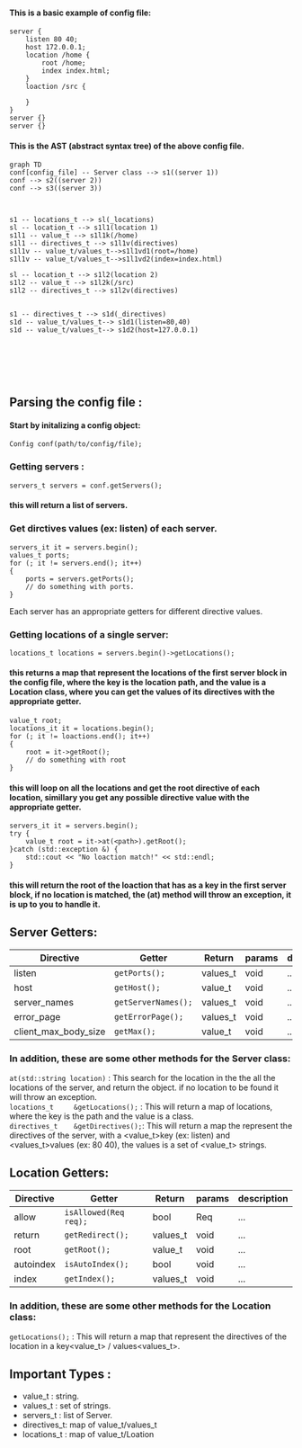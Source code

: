 
#### This is a basic example of config file:
```
server {
	listen 80 40; 
	host 172.0.0.1; 
	location /home {
		root /home;
        index index.html;
	}
    loaction /src {

    }
}
server {}
server {}
``` 


#### This is the AST (abstract syntax tree) of the above config file.

```mermaid
graph TD
conf[config_file] -- Server class --> s1((server 1))
conf --> s2((server 2))
conf --> s3((server 3))



s1 -- locations_t --> sl(_locations)
sl -- location_t --> s1l1(location 1)
s1l1 -- value_t --> s1l1k(/home)
s1l1 -- directives_t --> s1l1v(directives)
s1l1v -- value_t/values_t-->s1l1vd1(root=/home)
s1l1v -- value_t/values_t-->s1l1vd2(index=index.html)

sl -- location_t --> s1l2(location 2)
s1l2 -- value_t --> s1l2k(/src)
s1l2 -- directives_t --> s1l2v(directives)


s1 -- directives_t --> s1d(_directives)
s1d -- value_t/values_t--> s1d1(listen=80,40)
s1d -- value_t/values_t--> s1d2(host=127.0.0.1)

```
<br></br>
---

## Parsing the config file :
#### Start by initalizing a config object:
```
Config conf(path/to/config/file);
```
### Getting servers :
```
servers_t servers = conf.getServers();
```
#### this will return a list of servers.

### Get dirctives values (ex: listen) of each server.
```
servers_it it = servers.begin();
values_t ports;
for (; it != servers.end(); it++)
{
    ports = servers.getPorts();
    // do something with ports.
}
```
Each server has an appropriate getters for different directive values.

### Getting locations of a single server:
```
locations_t locations = servers.begin()->getLocations();
```
#### this returns a map that represent the locations of the first server block in the config file, where the key is the location path, and the value is a Location class, where you can get the values of its directives with the appropriate getter.

```
value_t root;
locations_it it = locations.begin();
for (; it != loactions.end(); it++)
{
    root = it->getRoot();
    // do something with root
}
```
#### this will loop on all the locations and get the root directive of each location, simillary you get any possible directive value with the appropriate getter.

```
servers_it it = servers.begin();
try {
    value_t root = it->at(<path>).getRoot();
}catch (std::exception &) {
    std::cout << "No loaction match!" << std::endl;
}
```
#### this will return the root of the loaction that has <path> as a key in the first server block, if no location is matched, the (at) method will throw an exception, it is up to you to handle it.

## Server Getters:

|Directive                |Getter                          |Return                    | params | description |
|----------------|-------------------------------|------------|------------|-------------------------------|
|listen          |`getPorts();`                  |values_t             | void | ...|
|host            |`getHost();`                   |value_t            |void | ...|
|server_names    |`getServerNames();`            |values_t |void | ...|
|error_page    |`getErrorPage();`                |values_t |void | ...|
|client_max_body_size    |`getMax();`            |value_t  |void | ...|

### In addition, these are some other methods for the Server class:

`at(std::string location)` : This search for the location in the the all the locations of the server, and return the <Location> object. if no location to be found it will throw an exception.
<br>
`locations_t     &getLocations();` : This will return  a map of locations, where the key is the path and the value is a <Location> class.
<br>
`directives_t    &getDirectives();`: This will return a map the represent the directives of the server, with a <value_t>key (ex: listen) and <values_t>values (ex: 80 40), the values is a set of <value_t> strings.

## Location Getters:

|Directive                |Getter                          |Return                   |params | description |
|----------------|-------------------------------|------------|------------|-------------------------------|
|allow          |`isAllowed(Req req);`                  |bool             |Req | ...|
|return            |`getRedirect();`                   |values_t            |void | ...|
|root    |`getRoot();`            |value_t                                    |void | ...|
|autoindex    |`isAutoIndex();`                 |          bool |void | ...|
|index    |`getIndex();`            |values_t  |void | ...|

### In addition, these are some other methods for the Location class:
`getLocations();` : This will return a map that represent the directives of the location in a key<value_t> / values<values_t>.


## Important Types :
- value_t : string.
- values_t : set of strings.
- servers_t : list of Server.
- directives_t: map of value_t/values_t
- locations_t : map of value_t/Loation